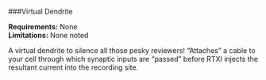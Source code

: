 ###Virtual Dendrite

**Requirements:** None  
**Limitations:** None noted

A virtual dendrite to silence all those pesky reviewers! “Attaches” a cable to your cell through which synaptic inputs are “passed” before RTXI injects the resultant current into the recording site. 
